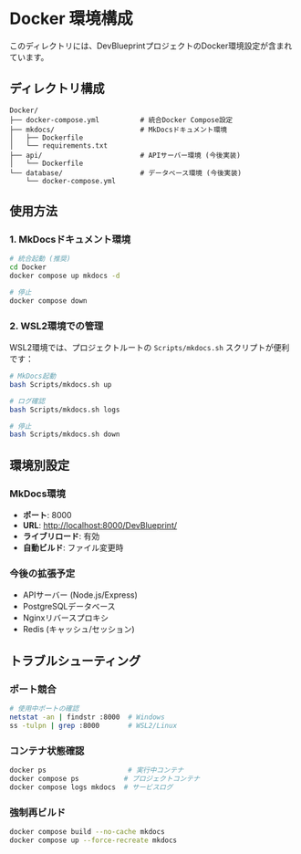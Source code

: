 # Docker 環境構成

このディレクトリには、DevBlueprintプロジェクトのDocker環境設定が含まれています。

## ディレクトリ構成

```text
Docker/
├── docker-compose.yml          # 統合Docker Compose設定
├── mkdocs/                     # MkDocsドキュメント環境
│   ├── Dockerfile
│   └── requirements.txt
├── api/                        # APIサーバー環境 (今後実装)
│   └── Dockerfile
└── database/                   # データベース環境 (今後実装)
    └── docker-compose.yml
```

## 使用方法

### 1. MkDocsドキュメント環境

```bash
# 統合起動 (推奨)
cd Docker
docker compose up mkdocs -d

# 停止
docker compose down
```

### 2. WSL2環境での管理

WSL2環境では、プロジェクトルートの `Scripts/mkdocs.sh` スクリプトが便利です：

```bash
# MkDocs起動
bash Scripts/mkdocs.sh up

# ログ確認
bash Scripts/mkdocs.sh logs

# 停止
bash Scripts/mkdocs.sh down
```

## 環境別設定

### MkDocs環境

- **ポート**: 8000
- **URL**: <http://localhost:8000/DevBlueprint/>
- **ライブリロード**: 有効
- **自動ビルド**: ファイル変更時

### 今後の拡張予定

- APIサーバー (Node.js/Express)
- PostgreSQLデータベース
- Nginxリバースプロキシ
- Redis (キャッシュ/セッション)

## トラブルシューティング

### ポート競合

```bash
# 使用中ポートの確認
netstat -an | findstr :8000  # Windows
ss -tulpn | grep :8000       # WSL2/Linux
```

### コンテナ状態確認

```bash
docker ps                    # 実行中コンテナ
docker compose ps           # プロジェクトコンテナ
docker compose logs mkdocs  # サービスログ
```

### 強制再ビルド

```bash
docker compose build --no-cache mkdocs
docker compose up --force-recreate mkdocs
```
